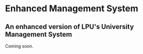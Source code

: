 # Enhanced Management System

## An enhanced version of LPU's University Management System

Coming soon.

